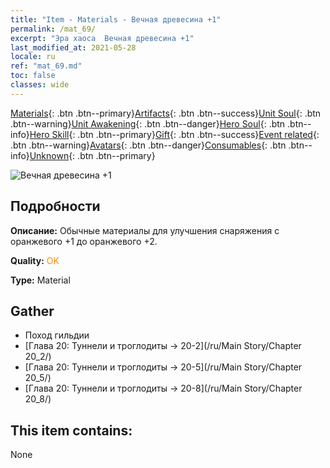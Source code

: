 ```yaml
---
title: "Item - Materials - Вечная древесина +1"
permalink: /mat_69/
excerpt: "Эра хаоса  Вечная древесина +1"
last_modified_at: 2021-05-28
locale: ru
ref: "mat_69.md"
toc: false
classes: wide
---
```

 [Materials](/ItemsRU/){: .btn .btn--primary}[Artifacts](/ItemsRU/Artifacts/){: .btn .btn--success}[Unit Soul](/ItemsRU/UnitSoul/){: .btn .btn--warning}[Unit Awakening](/ItemsRU/UnitAwakening/){: .btn .btn--danger}[Hero Soul](/ItemsRU/HeroSoul/){: .btn .btn--info}[Hero Skill](/ItemsRU/HeroSkill/){: .btn .btn--primary}[Gift](/ItemsRU/Gift/){: .btn .btn--success}[Event related](/ItemsRU/Events/){: .btn .btn--warning}[Avatars](/ItemsRU/Avatars/){: .btn .btn--danger}[Consumables](/ItemsRU/Consumables/){: .btn .btn--info}[Unknown](/ItemsRU/Unknown/){: .btn .btn--primary}

 ![Вечная древесина +1](/images/t/i_cailiao_mucai3.png)

## Подробности
 **Описание:** Обычные материалы для улучшения снаряжения c оранжевого +1 до оранжевого +2.

 **Quality:** <span style="color: #FF8C00">OK</span>

 **Type:** Material

## Gather

*    Поход гильдии 
*    [Глава 20: Туннели и троглодиты -> 20-2](/ru/Main Story/Chapter 20_2/) 
*    [Глава 20: Туннели и троглодиты -> 20-5](/ru/Main Story/Chapter 20_5/) 
*    [Глава 20: Туннели и троглодиты -> 20-8](/ru/Main Story/Chapter 20_8/) 

## This item contains:

  None

